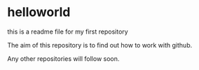 # helloworld
this is a readme file for my first repository

The aim of this repository is to find out how to work with github.

Any other repositories will follow soon.
